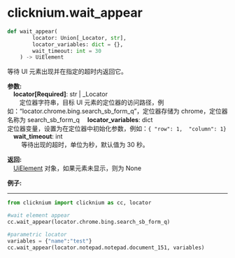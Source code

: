 
# clicknium.wait_appear
```python
def wait_appear(
        locator: Union[_Locator, str],
        locator_variables: dict = {},
        wait_timeout: int = 30
    ) -> UiElement
```

等待 UI 元素出现并在指定的超时内返回它。

**参数:**  
    &emsp;**locator[Required]**: str | _Locator   
        &emsp;&emsp;定位器字符串，目标 UI 元素的定位器的访问路径，例如：“locator.chrome.bing.search_sb_form_q”，定位器存储为 chrome，定位器名称为 search_sb_form_q
    &emsp;**locator_variables**: dict   
        定位器变量，设置为在定位器中初始化参数，例如：`{ "row": 1,  "column": 1}`
    &emsp;**wait_timeout**: int  
        &emsp;&emsp; 等待出现的超时，单位为秒，默认值为 30 秒。

**返回:**  
    &emsp;[UiElement](./../uielement/uielement.md) 对象，如果元素未显示，则为 None


**例子:**
***
```python
from clicknium import clicknium as cc, locator

#wait element appear
cc.wait_appear(locator.chrome.bing.search_sb_form_q)

#parametric locator
variables = {"name":"test"}
cc.wait_appear(locator.notepad.notepad.document_151, variables)
```